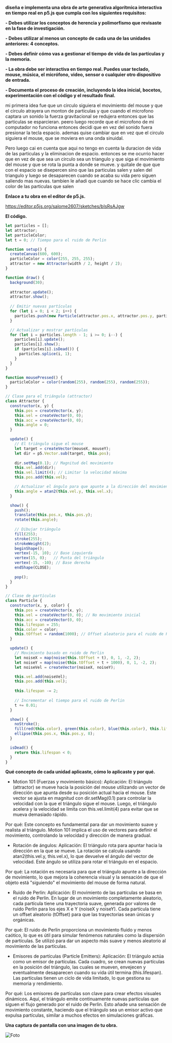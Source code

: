 **diseña e implementa una obra de arte generativa algorítmica interactiva en tiempo real en p5.js que cumpla con los siguientes requisitos:**

**- Debes utilizar los conceptos de herencia y polimorfismo que revisaste en la fase de investigación.**

**- Debes utilizar al menos un concepto de cada una de las unidades anteriores: 4 conceptos.**

**- Debes definir cómo vas a gestionar el tiempo de vida de las partículas y la memoria.**

**- La obra debe ser interactiva en tiempo real. Puedes usar teclado, mouse, música, el micrófono, video, sensor o cualquier otro dispositivo de entrada.**

**- Documenta el proceso de creación, incluyendo la idea inicial, bocetos, experimentación con el código y el resultado final.**


mi primera idea fue que un circulo siguiera el movimiento del mouse y que el circulo atrayera un monton de particulas y que cuando el microfono captara un sonido la fuerza gravitacional se redujera entonces que las particulas se esparcieran. peero luego recorde que el microfono de mi computador no funciona entonces decidi que en vez del sonido fuera presionar la tecla espacio. ademas quise cambiar que en vez que el circulo siguiera el mouse, que se moviera en una onda sinuidal.

Pero luego cai en cuenta que aqui no tengo en cuenta la duracion de vida de las particulas y la eliminacion de espacio. entonces se me ocurrio hacer que en vez de que sea un circulo sea un triangulo y que siga el movimiento del mouse y que se rota la punta a donde se mueve. y quitale de que que con el espacio se disepercen sino que las particulas salen y salen del triangulo y luego se desaparecen cuando se acaba su vida pero siguen saliendo mas nuevas. tambien le añadi que cuando se hace clic cambia el color de las particulas que salen

**Enlace a tu obra en el editor de p5.js.**

https://editor.p5js.org/salome2607/sketches/bIsRsAJgw

**El código.**

```js
let particles = [];
let attractor;
let particleColor;
let t = 0; // Tiempo para el ruido de Perlin

function setup() {
  createCanvas(600, 600);
  particleColor = color(255, 255, 255);
  attractor = new Attractor(width / 2, height / 2);
}

function draw() {
  background(30);
  
  attractor.update();
  attractor.show();
  
  // Emitir nuevas partículas
  for (let i = 0; i < 2; i++) {
    particles.push(new Particle(attractor.pos.x, attractor.pos.y, particleColor));
  }

  // Actualizar y mostrar partículas
  for (let i = particles.length - 1; i >= 0; i--) {
    particles[i].update();
    particles[i].show();
    if (particles[i].isDead()) {
      particles.splice(i, 1);
    }
  }
}

function mousePressed() {
  particleColor = color(random(255), random(255), random(255));
}

// Clase para el triángulo (attractor)
class Attractor {
  constructor(x, y) {
    this.pos = createVector(x, y);
    this.vel = createVector(0, 0);
    this.acc = createVector(0, 0);
    this.angle = 0;
  }

  update() {
    // El triángulo sigue el mouse
    let target = createVector(mouseX, mouseY);
    let dir = p5.Vector.sub(target, this.pos);
    
    dir.setMag(0.1); // Magnitud del movimiento
    this.vel.add(dir);
    this.vel.limit(4); // Limitar la velocidad máxima
    this.pos.add(this.vel);

    // Actualizar el ángulo para que apunte a la dirección del movimiento
    this.angle = atan2(this.vel.y, this.vel.x);
  }

  show() {
    push();
    translate(this.pos.x, this.pos.y);
    rotate(this.angle);
    
    // Dibujar triángulo
    fill(255);
    stroke(255);
    strokeWeight(2);
    beginShape();
    vertex(-15, 10); // Base izquierda
    vertex(15, 0);   // Punta del triángulo
    vertex(-15, -10); // Base derecha
    endShape(CLOSE);
    
    pop();
  }
}

// Clase de partículas
class Particle {
  constructor(x, y, color) {
    this.pos = createVector(x, y);
    this.vel = createVector(0, 0); // No movimiento inicial
    this.acc = createVector(0, 0);
    this.lifespan = 255;
    this.color = color;
    this.tOffset = random(1000); // Offset aleatorio para el ruido de Perlin
  }

  update() {
    // Movimiento basado en ruido de Perlin
    let noiseX = map(noise(this.tOffset + t), 0, 1, -2, 2);
    let noiseY = map(noise(this.tOffset + t + 1000), 0, 1, -2, 2);
    let noiseVel = createVector(noiseX, noiseY);

    this.vel.add(noiseVel);
    this.pos.add(this.vel);
    
    this.lifespan -= 2;
    
    // Incrementar el tiempo para el ruido de Perlin
    t += 0.01;
  }

  show() {
    noStroke();
    fill(red(this.color), green(this.color), blue(this.color), this.lifespan);
    ellipse(this.pos.x, this.pos.y, 8);
  }

  isDead() {
    return this.lifespan < 0;
  }
}
```

**Qué concepto de cada unidad aplicaste, cómo lo aplicaste y por qué.**

- Motion 101 (Fuerzas y movimiento básico):
Aplicación: El triángulo (attractor) se mueve hacia la posición del mouse utilizando un vector de dirección que apunta desde su posición actual hacia el mouse. Este vector se ajusta en magnitud con dir.setMag(0.1) para controlar la velocidad con la que el triángulo sigue el mouse. Luego, el triángulo acelera y la velocidad se limita con this.vel.limit(4) para evitar que se mueva demasiado rápido.

Por qué: Este concepto es fundamental para dar un movimiento suave y realista al triángulo. Motion 101 implica el uso de vectores para definir el movimiento, controlando la velocidad y dirección de manera gradual.

- Rotación de ángulos:
Aplicación: El triángulo rota para apuntar hacia la dirección en la que se mueve. La rotación se calcula usando atan2(this.vel.y, this.vel.x), lo que devuelve el ángulo del vector de velocidad. Este ángulo se utiliza para rotar el triángulo en el espacio.

Por qué: La rotación es necesaria para que el triángulo apunte a la dirección de movimiento, lo que mejora la coherencia visual y la sensación de que el objeto está "siguiendo" el movimiento del mouse de forma natural.

- Ruido de Perlin:
Aplicación: El movimiento de las partículas se basa en el ruido de Perlin. En lugar de un movimiento completamente aleatorio, cada partícula tiene una trayectoria suave, generada por valores de ruido Perlin para los ejes X e Y (noiseX y noiseY). Cada partícula tiene un offset aleatorio (tOffset) para que las trayectorias sean únicas y orgánicas.

Por qué: El ruido de Perlin proporciona un movimiento fluido y menos caótico, lo que es útil para simular fenómenos naturales como la dispersión de partículas. Se utilizó para dar un aspecto más suave y menos aleatorio al movimiento de las partículas.

- Emisores de partículas (Particle Emitters):
Aplicación: El triángulo actúa como un emisor de partículas. Cada cuadro, se crean nuevas partículas en la posición del triángulo, las cuales se mueven, envejecen y eventualmente desaparecen cuando su vida útil termina (this.lifespan). Las partículas tienen un ciclo de vida limitado, lo que gestiona su memoria y rendimiento.

Por qué: Los emisores de partículas son clave para crear efectos visuales dinámicos. Aquí, el triángulo emite continuamente nuevas partículas que siguen el flujo generado por el ruido de Perlin. Esto añade una sensación de movimiento constante, haciendo que el triángulo sea un emisor activo que expulsa partículas, similar a muchos efectos en simulaciones gráficas.

**Una captura de pantalla con una imagen de tu obra.**

![Foto](../../../../assets/unidad5/actFin.gif)

